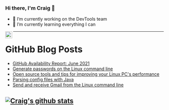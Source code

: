 ### Hi there, I'm Craig 👋

<!--
**CraigTeelFugro/CraigTeelFugro** is a ✨ _special_ ✨ repository because its `README.md` (this file) appears on your GitHub profile.

Here are some ideas to get you started:
-->

- 🔭 I’m currently working on the DevTools team
- 🌱 I’m currently learning everything I can

[<img align="left" alt="Craig Teel | LinkedIn" width="22px" src="https://cdn.jsdelivr.net/npm/simple-icons@v3/icons/linkedin.svg" />][linkedin]

---

# GitHub Blog Posts

<!-- BLOG-POST-LIST:START -->
- [GitHub Availability Report: June 2021](https://github.blog/2021-07-07-github-availability-report-june-2021/)
- [Generate passwords on the Linux command line](https://opensource.com/article/21/7/generate-passwords-pwgen)
- [Open source tools and tips for improving your Linux PC&#039;s performance](https://opensource.com/article/21/7/improve-linux-pc-performance)
- [Parsing config files with Java](https://opensource.com/article/21/7/parsing-config-files-java)
- [Send and receive Gmail from the Linux command line](https://opensource.com/article/21/7/gmail-linux-terminal)
<!-- BLOG-POST-LIST:END -->

## [![Craig's github stats](https://github-readme-stats.vercel.app/api?username=craigteelfugro)](https://github.com/anuraghazra/github-readme-stats)


[linkedin]: https://linkedin.com/in/craig-teel-b8786771
